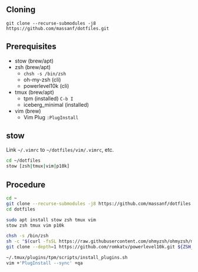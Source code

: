 ## Cloning
```
git clone --recurse-submodules -j8 https://github.com/massanf/dotfiles.git
```

## Prerequisites
- stow (brew/apt)
- zsh (brew/apt)
  - `chsh -s /bin/zsh`
  - oh-my-zsh (cli)
  - powerlevel10k (cli)
- tmux (brew/apt)
  - tpm (installed) `C-b I` 
  - iceberg_minimal (installed)
- vim (brew)
  - Vim Plug `:PlugInstall`

## stow
Link `~/.vimrc` to `~/dotfiles/vim/.vimrc`, etc.
```sh
cd ~/dotfiles
stow [zsh|tmux|vim|p10k]
```

## Procedure
```sh
cd ~
git clone --recurse-submodules -j8 https://github.com/massanf/dotfiles.git
cd dotfiles

sudo apt install stow zsh tmux vim
stow zsh tmux vim p10k

chsh -s /bin/zsh
sh -c "$(curl -fsSL https://raw.githubusercontent.com/ohmyzsh/ohmyzsh/master/tools/install.sh)"
git clone --depth=1 https://github.com/romkatv/powerlevel10k.git ${ZSH_CUSTOM:-$HOME/.oh-my-zsh/custom}/themes/powerlevel10k

~/.tmux/plugins/tpm/scripts/install_plugins.sh
vim +'PlugInstall --sync' +qa
```
